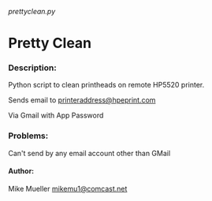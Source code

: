 *prettyclean.py*


# Pretty Clean


### Description:

Python script to clean printheads on remote HP5520 printer.

Sends email to printeraddress@hpeprint.com

Via Gmail with App Password

### Problems:

Can't send by any email account other than GMail

#### Author:

Mike Mueller
mikemu1@comcast.net

